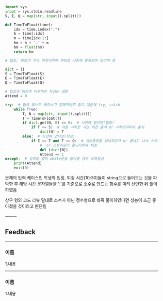 ```python
import sys
input = sys.stdin.readline
S, E, Q = map(str, input().split())

def TimeToFloat(time):
    idx = time.index(":")
    h = time[:idx]
    m = time[idx+1:]
    hm = h + '.' + m
    hm = float(hm)
    return hm

# 입장, 퇴장이 각각 이루어져야 하므로 사전에 중복되어 있어야 함

dict = {}
S = TimeToFloat(S)
E = TimeToFloat(E)
Q = TimeToFloat(Q)

# 입장과 퇴장이 이루어진 학생만 셈함
Attend = 0

try:  # 입력 테스트 케이스가 정해져있지 않기 때문에 try, catch
    while True:
        T, N = map(str, input().split())
        T = TimeToFloat(T)
        if dict.get(N, 0) == 0:  # 사전에 없으면(입장)
            if T <= S:  # 개총 시작한 시간 이전 출석 or 시작하자마자 출석
                dict[N] = T
        else:  # 사전에 있다면(퇴장)
            if E <= T and T <= Q:  # 개강총회를 끝내자마자 or 끝내고 나서 스트리밍 까지 퇴장
                #  or 스트리밍이 끝나자마자 퇴장
                del (dict[N])
                Attend += 1
except:  # 입력값 없이 while문을 들어갈 경우 오류발생
    print(Attend)
    exit(0)


```

문제의 입력 케이스인 학생의 입장, 퇴장 시간(10:30)들이 string으로 들어오는 것을 파악한 후 해당 시간 문자열들을 ':'를 기준으로 소수로 만드는 함수를 미리 선언한 뒤 풀이하였음

상우 형의 코드 리뷰 말대로 소수가 아닌 정수형으로 바꿔 풀이하였다면 성능이 조금 좋아졌을 것이라고 판단됨


ㅡㅡㅡ

## Feedback
---
### 이름

1.내용

---
### 이름

1.내용
